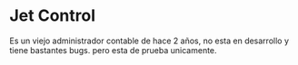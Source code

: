 Jet Control
===========

Es un viejo administrador contable de hace 2 años, no esta en desarrollo y tiene bastantes bugs. pero esta de prueba unicamente.
